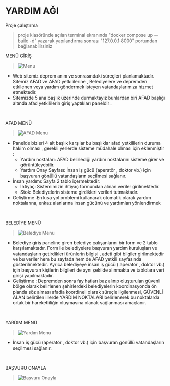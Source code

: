 # YARDIM AĞI

Proje çalıştırma
> proje klasöründe açılan terminal ekranında "docker compose up --build -d" yazarak yapılandırma sonrası "127.0.0.1:8000" portundan bağlanabilirsiniz


MENÜ GİRİŞ
> ![Menu](https://github.com/dvaser/yardimAgi/assets/74770052/2181ba6e-9ab8-469f-8e73-06856b01fd76)
- Web sitemiz deprem anını ve sonrasındaki süreçleri planlamaktadır. Sitemiz AFAD ve AFAD yetkililerine , Belediyelere ve depremden etkilenen veya yardım göndermek isteyen vatandaşlarımıza hizmet etmektedir. 
- Sitemizde 5 ana başlık üzerinde durmaktayız bunlardan biri AFAD başlığı altında afad yetkililerin giriş yaptıkları paneldir .

<br>

AFAD MENÜ
> ![AFAD Menu](https://github.com/dvaser/yardimAgi/assets/74770052/34321550-0d67-4e71-838e-007e238fd6b3)
- Panelde bizleri 4 alt başlık karşılar bu başlıklar afad yetkililerin  duruma hakim olması , gerekli yerlerde sisteme müdahale olması için eklenmiştir :
  - Yardım noktaları: AFAD belirlediği yardım noktalarını sisteme girer ve görüntüleyebilir. 
  - Yardım Onay Sayfası: İnsan iş gücü (aperatör , doktor vb.) için başvuran gönüllü vatandaşların seçilmesi sağlanır.
- İnsan yardımı: Sayfa  2 tablo içermektedir:
  - İhtiyaç: Sistemimizin ihtiyaç formundan alınan veriler girilmektedir.
  - Stok: Belediyelerin sisteme girdikleri verileri tutmaktadır.
- Geliştirme :En kısa yol problemi kullanarak otomatik olarak yardım noktalarına, enkaz alanlarına insan gücünü ve yardımları yönlendirmek

<br>

BELEDİYE MENÜ
> ![Belediye Menu](https://github.com/dvaser/yardimAgi/assets/74770052/3a1a8eaf-3ebd-4b37-b6d7-26b9a3514041)
- Belediye giriş paneline giren belediye çalışanlarını bir form ve 2 tablo karşılamaktadır. Form ile belediyelere başvuran yardım kuruluşları ve vatandaşların getirdikleri ürünlerin bilgisi , adeti gibi bilgiler girilmektedir ve bu veriler hem bu sayfada hem de AFAD yetkili sayfasında gösterilmektedir. Ayrıca belediyeye insan iş gücü ( aperatör , doktor vb.) için  başvuran kişilerin bilgileri de aynı şekilde alınmakta ve tablolara veri girişi yapılmaktadır.
- Geliştirme : Depremden sonra fay hatları baz alınıp oluşturulan güvenli bölge olarak belirlenen şehirlerdeki belediyelerin koordinasyonda ön planda söz alması afadla koordineli olarak süreçle ilgilenmesi, GÜVENLİ ALAN belirtilen illerde YARDIM NOKTALARI belirlenerek bu noktalarda ortak bir hareketliliğin oluşmasına olanak sağlanması amaçlanır.

<br>

YARDIM MENÜ
> ![Yardım Menu](https://github.com/dvaser/yardimAgi/assets/74770052/a17f107f-05e4-4cda-a53d-71ea7fba548f)
- İnsan iş gücü (aperatör , doktor vb.) için başvuran gönüllü vatandaşların seçilmesi sağlanır.

<br>

BAŞVURU ONAYLA
> ![Başvuru Onayla](https://github.com/dvaser/yardimAgi/assets/74770052/6ed631ab-1a47-4083-a580-c5f4b0d0cfac)
